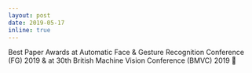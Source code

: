 ```yaml
---
layout: post
date: 2019-05-17
inline: true
---
```


Best Paper Awards at Automatic Face & Gesture Recognition Conference (FG) 2019 & at 30th British Machine Vision Conference (BMVC) 2019   :1st_place_medal: